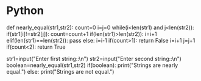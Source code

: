 # Python


def nearly_equal(str1,str2):
    count=0
    i=j=0
    while(i<len(str1) and j<len(str2)):
        if(str1[i]!=str2[j]):
            count=count+1
            if(len(str1)>len(str2)):
                i=i+1
            elif(len(str1)==len(str2)):
                pass
            else:
                i=i-1
        if(count>1):
            return False
        i=i+1
        j=j+1
    if(count<2):
            return True
  
str1=input("Enter first string::\n")
str2=input("Enter second string::\n")
boolean=nearly_equal(str1,str2)
if(boolean):
    print("Strings are nearly equal.")
else:
    print("Strings are not equal.")
